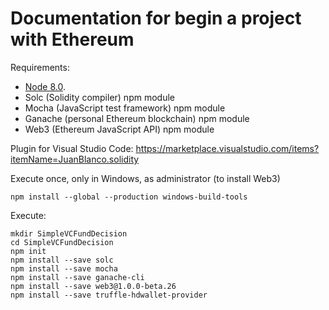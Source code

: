 # Documentation for begin a project with Ethereum

Requirements:
* [Node 8.0](https://nodejs.org/en/download/).
* Solc (Solidity compiler) npm module
* Mocha (JavaScript test framework) npm module
* Ganache (personal Ethereum blockchain) npm module
* Web3 (Ethereum JavaScript API) npm module

Plugin for Visual Studio Code: https://marketplace.visualstudio.com/items?itemName=JuanBlanco.solidity

Execute once, only in Windows, as administrator (to install Web3)
```
npm install --global --production windows-build-tools 
```

Execute:
```
mkdir SimpleVCFundDecision
cd SimpleVCFundDecision
npm init
npm install --save solc
npm install --save mocha
npm install --save ganache-cli
npm install --save web3@1.0.0-beta.26
npm install --save truffle-hdwallet-provider
```